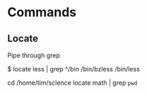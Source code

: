 Commands
===================

Locate
------------
Pipe through grep

$ locate less | grep ^/bin
/bin/bzless
/bin/less

cd /home/tim/science
locate math | grep `pwd`
